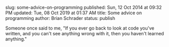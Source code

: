 slug: some-advice-on-programming
published: Sun, 12 Oct 2014 at 09:32 PM
updated: Tue, 08 Oct 2019 at 01:37 AM
title: Some advice on programming
author: Brian Schrader
status: publish

Someone once said to me, "If you ever go back to look at code you've written, and you can't see anything wrong with it, then you haven't learned anything."